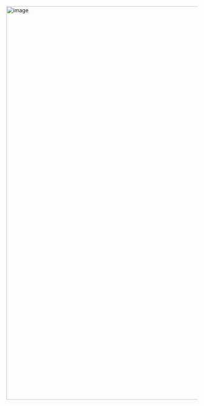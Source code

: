 
<img width="1034" alt="image" src="https://user-images.githubusercontent.com/7599190/179337205-afaabbc4-af2b-4b6a-a577-08169ff4e6f7.png">
